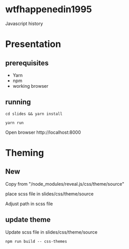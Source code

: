 # wtfhappenedin1995
Javascript history

# Presentation

## prerequisites
- Yarn
- npm
- working browser

## running 
`cd slides && yarn install`

`yarn run`

Open browser http://localhost:8000

# Theming

## New
Copy from "/node_modules/reveal.js/css/theme/source"

place scss file in slides/css/theme/source

Adjust path in scss file

## update theme
Update scss file in slides/css/theme/source

`npm run build -- css-themes`